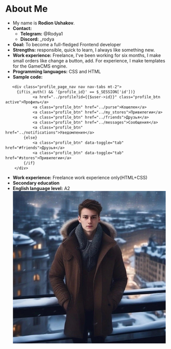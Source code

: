 # About Me
* My name is **Rodion Ushakov**.
* **Contact:** 
    + **Telegram:** @Rodya1
    + **Discord:** _rodya
* **Goal:** To become a full-fledged Frontend developer
* **Strengths:** responsible, quick to learn, I always like something new.
* **Work experience:** Freelance, I've been working for six months, I make small orders like change a button, add. For experience, I make templates for the GameCMS engine.
* **Programming languages:** CSS and HTML
* **Sample code:**
```
   <div class="profile_page_nav nav nav-tabs mt-2">
     {if(is_auth() && '{profile_id}' == $_SESSION['id'])}
            <a href="../profile?id={{$user->id}}" class="profile_btn active">Профиль</a> 
            <a class="profile_btn" href="../purse">Кошелек</a>
            <a class="profile_btn" href="../my_stores">Привилегии</a>
            <a class="profile_btn" href="../friends">Друзья</a>
            <a class="profile_btn" href="../messages">Сообщения</a>
            <a class="profile_btn" href="../notifications">Уведомления</a>
        {else}
            <a class="profile_btn" data-toggle="tab" href="#friends">Друзья</a>
            <a class="profile_btn" data-toggle="tab" href="#stores">Привилегии</a>
        {/if}
    </div> 
```
* **Work experience:** Freelance work experience only(HTML+CSS)
* **Secondary education**
* **English language level:** A2
![My-Photo](./photo.jpg "ITS ME")